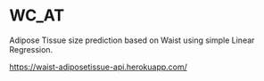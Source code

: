 # WC_AT
Adipose Tissue size prediction based on Waist using simple Linear Regression.

https://waist-adiposetissue-api.herokuapp.com/
